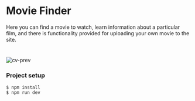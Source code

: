 # Movie Finder

Here you can find a movie to watch, learn information about a particular film, and there is functionality provided for uploading your own movie to the site.

#

![cv-prev](demo/chrome_fURcSofgXV.gif)

### Project setup

```
$ npm install
$ npm run dev
```